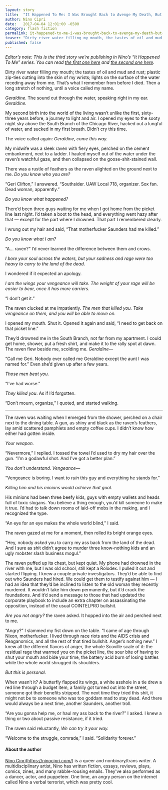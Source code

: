 ```yaml
---
layout: story
title:  "It Happened To Me: I Was Brought Back to Avenge My Death, But Chose Justice Instead"
author: Nino Cipri
date:   2017-04-04 12:01:00 -0500
category: flash fiction
permalink: it-happened-to-me-i-was-brought-back-to-avenge-my-death-but-chose-justitce-instead
teaser: "Dirty river water filling my mouth, the tastes of oil and mud and rust; plastic zip-ties cutting into the skin of my wrists; lights on the surface of the water receding away from me. That’s what I remember from before I died."
published: false
---
```


*Editor’s note: This is the third story we’re publishing in Nino’s “It Happened To Me” series. You can read [the first one here](/issue39/chapter/it-happened-to-me-my-doppleganger-stole-my-credit-card-info-and-then-my-life/) and [the second one here](/it-happened-to-me-i-melded-my-consciousness-wtih-the-giant-alien-mushroom-floating-above-chicago).*

Dirty river water filling my mouth; the tastes of oil and mud and rust; plastic zip-ties cutting into the skin of my wrists; lights on the surface of the water receding away from me. That’s what I remember from before I died. Then a long stretch of nothing, until a voice called my name.

*Geraldine*. The sound cut through the water, speaking right in my ear. *Geraldine.*

My second birth into the world of the living wasn’t unlike the first, sixty-three years before, a journey to light and air. I opened my eyes to the sooty night sky above the South Branch of the Chicago River, hacked out a lungful of water, and sucked in my first breath. Didn’t cry this time.

The voice called again: *Geraldine, come this way.*

My midwife was a sleek raven with fiery eyes, perched on the cement embankment, next to a ladder. I hauled myself out of the water under the raven’s watchful gaze, and then collapsed on the goose-shit-stained wall.  

There was a rustle of feathers as the raven alighted on the ground next to me. *Do you know who you are?*

“Geri Clifton,” I answered. “Southsider. UAW Local 718, organizer. Sox fan. Dead woman, apparently.”

*Do you know what happened?*

There’d been three guys waiting for me when I got home from the picket line last night. I’d taken a boot to the head, and everything went hazy after that — except for the part where I drowned. That part I remembered clearly.

I wrung out my hair and said, “That motherfucker Saunders had me killed.”

*Do you know what I am?*

“A… raven?” I’d never learned the difference between them and crows.

*I bore your soul across the waters, but your sadness and rage were too heavy to carry to the land of the dead.*

I wondered if it expected an apology.

*I am the wings your vengeance will take. The weight of your rage will be easier to bear, once it has more carriers.*

“I don’t get it.”

The raven clucked at me impatiently. *The men that killed you. Take vengeance on them, and you will be able to move on.*

I opened my mouth. Shut it. Opened it again and said, “I need to get back on that picket line.”

They’d drowned me in the South Branch, not far from my apartment. I could get home, shower, put a fresh shirt, and make it to the rally spot at dawn. The raven flew beside me, scolding me. *Geraldine—*

“Call me Geri. Nobody ever called me Geraldine except the aunt I was named for.” Even she’d given up after a few years.

*Those men beat you.*

“I’ve had worse.”

*They killed you*. As if I’d forgotten.

“Don’t mourn, organize,” I quoted, and started walking.

----

The raven was waiting when I emerged from the shower, perched on a chair next to the dining table. A gun, as shiny and black as the raven’s feathers, lay amid scattered pamphlets and empty coffee cups. I didn’t know how either had gotten inside.

*Your weapon.*

“Nevermore,” I replied. I tossed the towel I’d used to dry my hair over the gun. “I’m a godawful shot. And I’ve got a better plan.”

*You don’t understand. Vengeance—*

“Vengeance is boring. I want to *ruin* this guy and everything he stands for.”

*Killing him and his minions would achieve that goal.*

His minions had been three beefy kids, guys with empty wallets and heads full of toxic slogans. You believe a thing enough, you’d kill someone to make it true. I’d had to talk down rooms of laid-off mobs in the making, and I recognized the type.

“An eye for an eye makes the whole world blind,” I said.

The raven gazed at me for a moment, then rolled its bright orange eyes.

“Hey, nobody *asked* you to carry my ass back from the land of the dead. And I sure as shit didn’t agree to murder three know-nothing kids and an ugly mobster slash business mogul.”

The raven puffed up its chest, but kept quiet. My phone had drowned in the river with me, but I was old school, still kept a Rolodex. I pulled it out and started flipping. I knew a couple private investigators. They’d be able to find out who Saunders had hired. We could get them to testify against him — I had an idea that they’d be inclined to listen to the old woman they recently murdered. It wouldn’t take him down permanently, but it’d crack the foundations. And it’d send a message to those that had updated the corporate playbook to include an extra chapter on assassinating the opposition, instead of the usual COINTELPRO bullshit.

*Are you not angry?* the raven asked. It hopped into the air and perched next to me.

“Angry?” I slammed my fist down on the table. “I came of age through Nixon, motherfucker. I lived through race riots and the AIDS crisis and Reaganomics, and all the rest of that tired bullshit. Anger’s nothing new.” I knew all the different flavors of anger, the whole Scoville scale of it: the residual rage that warmed you on the picket line, the sour bite of having to shut your mouth and bide your time, the battery acid burn of losing battles while the whole world shrugged its shoulders.

*But this is personal.*

When wasn’t it? A butterfly flapped its wings, a white asshole in a tie drew a red line through a budget item, a family got turned out into the street, someone got their benefits stripped. The next time they tried this shit, it might not be to someone who was too goddam mad to stay dead. And there would always be a next time, another Saunders, another troll.

“Are you gonna help me, or haul my ass back to the river?” I asked. I knew a thing or two about passive resistance, if it tried.

The raven said reluctantly, *We can try it your way.*

“Welcome to the struggle, comrade,” I said. “Solidarity forever.”

#### About the author

[Nino Cipri](#)(https://ninocipri.com/) is a queer and nonbinary/trans writer. A multidisciplinary artist, Nino has written fiction, essays, reviews, plays, comics, zines, and many rabble-rousing emails. They've also performed as a dancer, actor, and puppeteer. One time, an angry person on the internet called Nino a verbal terrorist, which was pretty cool.
